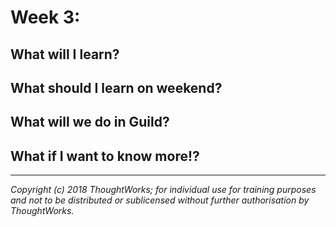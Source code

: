# Week 3: 


## What will I learn?


## What should I learn on weekend?


## What will we do in Guild?



## What if I want to know more!?


---

*Copyright (c) 2018 ThoughtWorks; for individual use for training purposes and not to be distributed or sublicensed without further authorisation by ThoughtWorks.*
